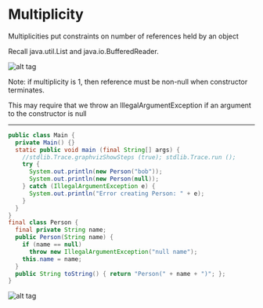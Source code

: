 # Multiplicity

Multiplicities put constraints on number of references held by an object

Recall java.util.List and java.io.BufferedReader.

![alt tag](https://github.com/Cody-Nicholson96/Software_Development/blob/master/Object_Oriented_Software_Development/pics/multiplicity.jpg)

Note: if multiplicity is 1, then reference must be non-null when constructor terminates.

This may require that we throw an IllegalArgumentException if an argument to the constructor is null

***

```java
public class Main {
  private Main() {}
  static public void main (final String[] args) {
    //stdlib.Trace.graphvizShowSteps (true); stdlib.Trace.run ();
    try {
      System.out.println(new Person("bob"));
      System.out.println(new Person(null));
    } catch (IllegalArgumentException e) {
      System.out.println("Error creating Person: " + e);
    }
  }
}
final class Person {
  final private String name;
  public Person(String name) {
    if (name == null)
      throw new IllegalArgumentException("null name");
    this.name = name;
  }
  public String toString() { return "Person(" + name + ")"; };
}
```

![alt tag](https://github.com/Cody-Nicholson96/Software_Development/blob/master/Object_Oriented_Software_Development/pics/multiplicity2.jpg)
